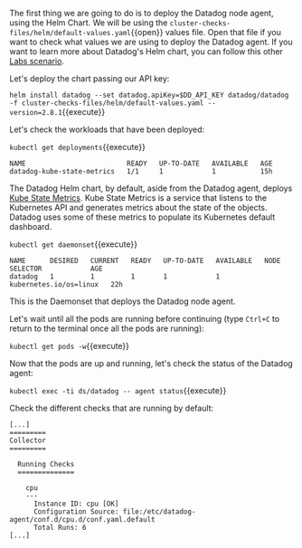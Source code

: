The first thing we are going to do is to deploy the Datadog node agent, using the Helm Chart. We will be using the `cluster-checks-files/helm/default-values.yaml`{{open}} values file. Open that file if you want to check what values we are using to deploy the Datadog agent. If you want to learn more about Datadog's Helm chart, you can follow this other [Labs scenario](https://labs.datadoghq.com/snippets/an-introduction-to-the-different-options-for-datadog-helm-chart).

Let's deploy the chart passing our API key:

`helm install datadog --set datadog.apiKey=$DD_API_KEY datadog/datadog -f cluster-checks-files/helm/default-values.yaml --version=2.8.1`{{execute}}

Let's check the workloads that have been deployed:

`kubectl get deployments`{{execute}}

```
NAME                         READY   UP-TO-DATE   AVAILABLE   AGE
datadog-kube-state-metrics   1/1     1            1           15h
```

The Datadog Helm chart, by default, aside from the Datadog agent, deploys [Kube State Metrics](https://github.com/kubernetes/kube-state-metrics). Kube State Metrics is a service that listens to the Kubernetes API and generates metrics about the state of the objects. Datadog uses some of these metrics to populate its Kubernetes default dashboard.

`kubectl get daemonset`{{execute}}

```
NAME      DESIRED   CURRENT   READY   UP-TO-DATE   AVAILABLE   NODE SELECTOR            AGE
datadog   1         1         1       1            1           kubernetes.io/os=linux   22h
```
This is the Daemonset that deploys the Datadog node agent.

Let's wait until all the pods are running before continuing (type `Ctrl+C` to return to the terminal once all the pods are running):

`kubectl get pods -w`{{execute}}

Now that the pods are up and running, let's check the status of the Datadog agent:

`kubectl exec -ti ds/datadog -- agent status`{{execute}}

Check the different checks that are running by default:

```
[...]
=========
Collector
=========

  Running Checks
  ==============
    
    cpu
    ---
      Instance ID: cpu [OK]
      Configuration Source: file:/etc/datadog-agent/conf.d/cpu.d/conf.yaml.default
      Total Runs: 6
[...]
```
